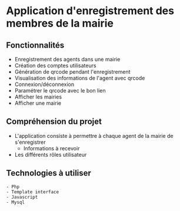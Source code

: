 # Application d'enregistrement des membres de la mairie

## Fonctionnalités
- Enregistrement des agents dans une mairie
- Création des comptes utilisateurs
- Génération de qrcode pendant l'enregistrement
- Visualisation des informations de l'agent avec qrcode
- Connexion/déconnexion
- Paramétrer le qrcode avec le bon lien
- Afficher les mairies
- Afficher une mairie
 
## Compréhension du projet
- L'application consiste à permettre à chaque agent de la mairie de s'enregistrer
    - Informations à recevoir
- Les différents rôles utilisateur

## Technologies à utiliser
    - Php
    - Template interface
    - Javascript
    - Mysql 
